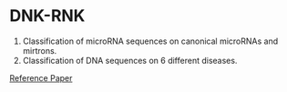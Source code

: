 # DNK-RNK
                        
1) Classification of microRNA sequences on canonical microRNAs and mirtrons.                    
2) Classification of DNA sequences on 6 different diseases.

[Reference Paper](https://www.nature.com/articles/s41598-018-36946-4)
